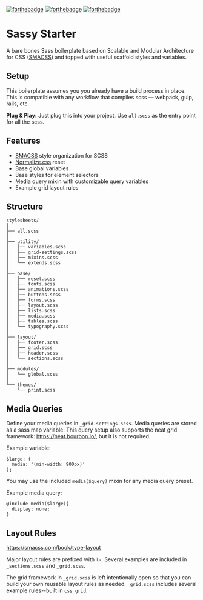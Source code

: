 [![forthebadge](http://forthebadge.com/images/badges/built-with-love.svg)](http://forthebadge.com)
[![forthebadge](http://forthebadge.com/images/badges/uses-css.svg)](http://forthebadge.com)
[![forthebadge](http://forthebadge.com/images/badges/gluten-free.svg)](http://forthebadge.com)

# Sassy Starter
A bare bones Sass boilerplate based on Scalable and Modular Architecture for CSS ([SMACSS](https://smacss.com/)) and topped with useful scaffold styles and variables.

## Setup
This boilerplate assumes you you already have a build process in place. This is compatible with any workflow that compiles scss — webpack, gulp, rails, etc.

**Plug & Play:**  Just plug this into your project. Use `all.scss` as the entry point for all the scss.

## Features
- [SMACSS](https://smacss.com/) style organization for SCSS
- [Normalize.css](https://necolas.github.io/normalize.css/) reset
- Base global variables
- Base styles for element selectors
- Media query mixin with customizable query variables
- Example grid layout rules


## Structure
```
stylesheets/
│
├── all.scss
│
├── utility/
│   ├── variables.scss
│   ├── grid-settings.scss
│   ├── mixins.scss
│   └── extends.scss
│
├── base/
│   ├── reset.scss
│   ├── fonts.scss
│   ├── animations.scss
│   ├── buttons.scss
│   ├── forms.scss
│   ├── layout.scss
│   ├── lists.scss
│   ├── media.scss
│   ├── tables.scss
│   └── typography.scss
│
├── layout/
│   ├── footer.scss
│   ├── grid.scss
│   ├── header.scss
│   └── sections.scss
│
├── modules/
│   └── global.scss
│  
└── themes/
    └── print.scss
```

## Media Queries
Define your media queries in `_grid-settings.scss`.  Media queries are stored as a sass map variable. This query setup also supports the neat grid framework: https://neat.bourbon.io/, but it is not required.

Example variable:
```
$large: (
  media: '(min-width: 900px)'
);
```

You may use the included `media($query)` mixin for any media query preset.

Example media query:

```
@include media($large){
  display: none;
}
```

## Layout Rules
https://smacss.com/book/type-layout

Major layout rules are prefixed with `l-`.  Several examples are included in `_sections.scss` and `_grid.scss`.

The grid framework in `_grid.scss` is left intentionally open so that you can build your own reusable layout rules as needed. `_grid.scss` includes several example rules--built in `css grid`.
